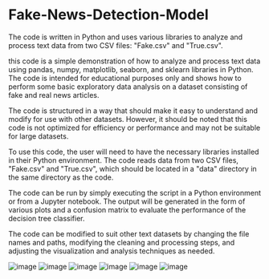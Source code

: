 # Fake-News-Detection-Model
The code is written in Python and uses various libraries to analyze and process text data from two CSV files: "Fake.csv" and "True.csv". 

this code is a simple demonstration of how to analyze and process text data using pandas, numpy, matplotlib, seaborn, and sklearn libraries in Python. The code is intended for educational purposes only and shows how to perform some basic exploratory data analysis on a dataset consisting of fake and real news articles.

The code is structured in a way that should make it easy to understand and modify for use with other datasets. However, it should be noted that this code is not optimized for efficiency or performance and may not be suitable for large datasets.

To use this code, the user will need to have the necessary libraries installed in their Python environment. The code reads data from two CSV files, "Fake.csv" and "True.csv", which should be located in a "data" directory in the same directory as the code.

The code can be run by simply executing the script in a Python environment or from a Jupyter notebook. The output will be generated in the form of various plots and a confusion matrix to evaluate the performance of the decision tree classifier.

The code can be modified to suit other text datasets by changing the file names and paths, modifying the cleaning and processing steps, and adjusting the visualization and analysis techniques as needed.

![image](https://user-images.githubusercontent.com/83869412/223209657-9d2f570a-d64f-41e9-beeb-2c4eab65af8b.png)
![image](https://user-images.githubusercontent.com/83869412/223209687-07f7a35e-d2e3-45cb-a3eb-bb9c87107efc.png)
![image](https://user-images.githubusercontent.com/83869412/223209706-bf8f053b-4481-443f-8330-fd3f0c831a9a.png)
![image](https://user-images.githubusercontent.com/83869412/223209731-fc1ee7a9-67f1-4dc6-8a08-b77f89015bcc.png)
![image](https://user-images.githubusercontent.com/83869412/223209738-53ae197e-8872-4e6c-84a7-8ea4210ee7b3.png)
![image](https://user-images.githubusercontent.com/83869412/223209748-dbd686c5-a521-42ed-9380-e8d8f11b49ed.png)



